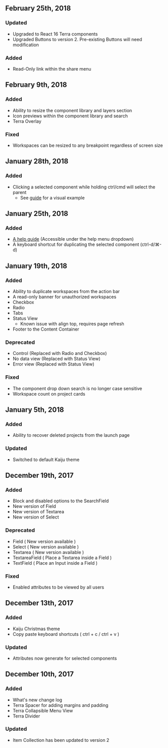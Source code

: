 ## February 25th, 2018
### Updated
- Upgraded to React 16 Terra components
- Upgraded Buttons to version 2. Pre-existing Buttons will need modification

### Added
- Read-Only link within the share menu

## February 9th, 2018
### Added
- Ability to resize the component library and layers section
- Icon previews within the component library and search
- Terra Overlay

### Fixed
- Workspaces can be resized to any breakpoint regardless of screen size

## January 28th, 2018
### Added
- Clicking a selected component while holding ctrl/cmd will select the parent
  - See [guide](/guide) for a visual example

## January 25th, 2018
### Added
- [A help guide](/guide) (Accessible under the help menu dropdown)
- A keyboard shortcut for duplicating the selected component (ctrl-d/⌘-d)

## January 19th, 2018
### Added
- Ability to duplicate workspaces from the action bar
- A read-only banner for unauthorized workspaces
- Checkbox
- Radio
- Tabs
- Status View
  - Known issue with align top, requires page refresh
- Footer to the Content Container

### Deprecated
- Control (Replaced with Radio and Checkbox)
- No data view (Replaced with Status View)
- Error view (Replaced with Status View)

### Fixed
- The component drop down search is no longer case sensitive
- Workspace count on project cards

## January 5th, 2018
### Added
- Ability to recover deleted projects from the launch page

### Updated
- Switched to default Kaiju theme

## December 19th, 2017
### Added
- Block and disabled options to the SearchField
- New version of Field
- New version of Textarea
- New version of Select

### Deprecated
- Field ( New version available )
- Select ( New version available )
- Textarea ( New version available )
- TextareaField ( Place a Textarea inside a Field )
- TextField ( Place an Input inside a Field )

### Fixed
- Enabled attributes to be viewed by all users

## December 13th, 2017
### Added
- Kaiju Christmas theme
- Copy paste keyboard shortcuts ( ctrl + c / ctrl + v )

### Updated
- Attributes now generate for selected components

## December 10th, 2017
### Added
- What's new change log
- Terra Spacer for adding margins and padding
- Terra Collapsible Menu View
- Terra Divider

### Updated
- Item Collection has been updated to version 2
